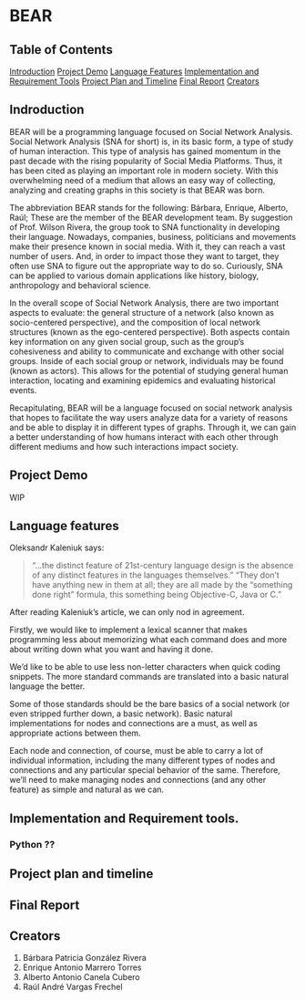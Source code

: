 # BEAR

## Table of Contents

[Introduction](https://github.com/gonzaba/BEAR#indroduction)
[Project Demo](https://github.com/gonzaba/BEAR#project-demo)
[Language Features](https://github.com/gonzaba/BEAR#language-features)
[Implementation and Requirement Tools](https://github.com/gonzaba/BEAR#implementation-and-requirement-tools)
[Project Plan and Timeline](https://github.com/gonzaba/BEAR#project-plan-and-timeline)
[Final Report](https://github.com/gonzaba/BEAR#final-report)
[Creators](https://github.com/gonzaba/BEAR#creators)

## Indroduction

BEAR will be a programming language focused on Social Network Analysis. Social Network Analysis (SNA for short) is, in its basic form, a type of study of human interaction. This type of analysis has gained momentum in the past decade with the rising popularity of Social Media Platforms. Thus, it has been cited as playing an important role in modern society. With this overwhelming need of a medium that allows an easy way of collecting, analyzing and creating graphs in this society is that BEAR was born. 

The abbreviation BEAR stands for the following: Bárbara, Enrique, Alberto, Raúl; These are the member of the BEAR development team. By suggestion of Prof. Wilson Rivera, the group took to SNA functionality in developing their language. Nowadays, companies, business, politicians and movements make their presence known in social media. With it, they can reach a vast number of users. And, in order to impact those they want to target, they often use SNA to figure out the appropriate way to do so. Curiously, SNA can be applied to various domain applications like history, biology, anthropology and behavioral science.  

In the overall scope of Social Network Analysis, there are two important aspects to evaluate: the general structure of a network (also known as socio-centered perspective), and the composition of local network structures (known as the ego-centered perspective). Both aspects contain key information on any given social group, such as the group’s cohesiveness and ability to communicate and exchange with other social groups. Inside of each social group or network, individuals may be found (known as actors). This allows for the potential of studying general human interaction, locating and examining epidemics and evaluating historical events.

Recapitulating, BEAR will be a language focused on social network analysis that hopes to facilitate the way users analyze data for a variety of reasons and be able to display it in different types of graphs. Through it, we can gain a better understanding of how humans interact with each other through different mediums and how such interactions impact society.


## Project Demo 

WIP

## Language features


Oleksandr Kaleniuk says: 

>“...the distinct feature of 21st-century language design is the absence of any distinct features in the languages themselves.”
“They don’t have anything new in them at all; they are all made by the “something done right” formula, this something being Objective-C, Java or C.”


After reading Kaleniuk’s article, we can only nod in agreement. 

Firstly, we would like to implement a lexical scanner that makes programming less about memorizing what each command does and more about writing down what you want and having it done. 

We’d like to be able to use less non-letter characters when quick coding snippets. The more standard commands are translated into a basic natural language the better.

Some of those standards should be the bare basics of a social network (or even stripped further down, a basic network). Basic natural implementations for nodes and connections are a must, as well as appropriate actions between them. 

Each node and connection, of course, must be able to carry a lot of individual information, including the many different types of nodes and connections and any particular special behavior of the same. Therefore, we’ll need to make managing nodes and connections (and any other feature) as simple and natural as we can.




## Implementation and Requirement tools.
###  Python ??


## Project plan and timeline


## Final Report


## Creators
  1. Bárbara Patricia González Rivera
  2. Enrique Antonio Marrero Torres
  3. Alberto Antonio Canela Cubero
  4. Raúl André Vargas Frechel

